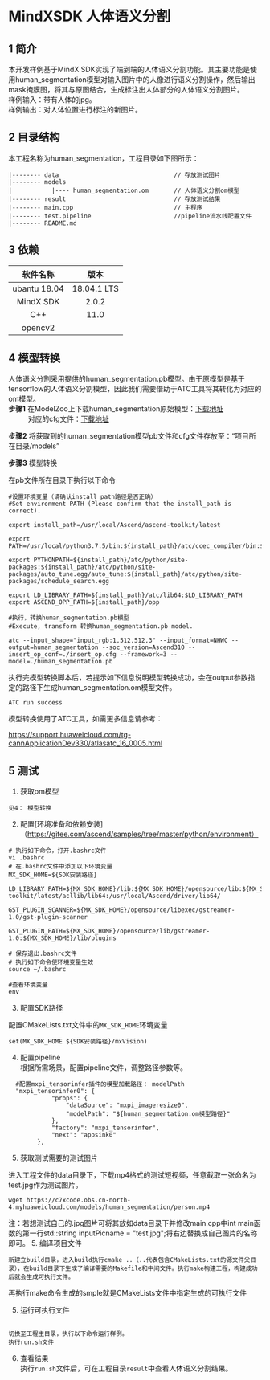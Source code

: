 # MindXSDK 人体语义分割

## 1 简介
  本开发样例基于MindX SDK实现了端到端的人体语义分割功能。其主要功能是使用human_segmentation模型对输入图片中的人像进行语义分割操作，然后输出mask掩膜图，将其与原图结合，生成标注出人体部分的人体语义分割图片。  
样例输入：带有人体的jpg。  
样例输出：对人体位置进行标注的新图片。<br/>
## 2 目录结构
本工程名称为human_segmentation，工程目录如下图所示：
```
|-------- data                                // 存放测试图片
|-------- models
|           |---- human_segmentation.om       // 人体语义分割om模型
|-------- result                              // 存放测试结果
|-------- main.cpp                            // 主程序  
|-------- test.pipeline                       //pipeline流水线配置文件    
|-------- README.md   
```
## 3 依赖

| 软件名称 | 版本   |
| :--------: | :------: |
|ubantu 18.04|18.04.1 LTS   |
|MindX SDK|2.0.2|
|C++| 11.0|
|opencv2| |


## 4 模型转换
人体语义分割采用提供的human_segmentation.pb模型。由于原模型是基于tensorflow的人体语义分割模型，因此我们需要借助于ATC工具将其转化为对应的om模型。  
**步骤1**  在ModelZoo上下载human_segmentation原始模型：[下载地址](https://modelzoo-train-atc.obs.cn-north-4.myhuaweicloud.com/003_Atc_Models/AE/ATC%20Model/human_segmentation/human_segmentation.pb)      
&ensp;&ensp;&ensp;&ensp;&ensp; 对应的cfg文件：[下载地址](https://modelzoo-train-atc.obs.cn-north-4.myhuaweicloud.com/003_Atc_Models/AE/ATC%20Model/human_segmentation/insert_op.cfg)  

**步骤2**  将获取到的human_segmentation模型pb文件和cfg文件存放至：“项目所在目录/models”  

**步骤3**  模型转换  

在pb文件所在目录下执行以下命令  
```
#设置环境变量（请确认install_path路径是否正确）  
#Set environment PATH (Please confirm that the install_path is correct).

export install_path=/usr/local/Ascend/ascend-toolkit/latest    

export PATH=/usr/local/python3.7.5/bin:${install_path}/atc/ccec_compiler/bin:${install_path}/atc/bin:$PATH 
 
export PYTHONPATH=${install_path}/atc/python/site-packages:${install_path}/atc/python/site-packages/auto_tune.egg/auto_tune:${install_path}/atc/python/site-packages/schedule_search.egg  

export LD_LIBRARY_PATH=${install_path}/atc/lib64:$LD_LIBRARY_PATH  
export ASCEND_OPP_PATH=${install_path}/opp    

#执行，转换human_segmentation.pb模型
#Execute, transform 转换human_segmentation.pb model.
 
atc --input_shape="input_rgb:1,512,512,3" --input_format=NHWC --output=human_segmentation --soc_version=Ascend310 --insert_op_conf=./insert_op.cfg --framework=3 --model=./human_segmentation.pb
```
执行完模型转换脚本后，若提示如下信息说明模型转换成功，会在output参数指定的路径下生成human_segmentation.om模型文件。  
```
ATC run success  
```
模型转换使用了ATC工具，如需更多信息请参考：  

https://support.huaweicloud.com/tg-cannApplicationDev330/atlasatc_16_0005.html

## 5 测试

1. 获取om模型   
```
见4： 模型转换
```
2. 配置[环境准备和依赖安装]（https://gitee.com/ascend/samples/tree/master/python/environment） 

```
# 执行如下命令，打开.bashrc文件
vi .bashrc
# 在.bashrc文件中添加以下环境变量
MX_SDK_HOME=${SDK安装路径}

LD_LIBRARY_PATH=${MX_SDK_HOME}/lib:${MX_SDK_HOME}/opensource/lib:${MX_SDK_HOME}/opensource/lib64:${FFMPEG_HOME}/lib:/usr/local/Ascend/ascend-toolkit/latest/acllib/lib64:/usr/local/Ascend/driver/lib64/

GST_PLUGIN_SCANNER=${MX_SDK_HOME}/opensource/libexec/gstreamer-1.0/gst-plugin-scanner

GST_PLUGIN_PATH=${MX_SDK_HOME}/opensource/lib/gstreamer-1.0:${MX_SDK_HOME}/lib/plugins

# 保存退出.bashrc文件
# 执行如下命令使环境变量生效
source ~/.bashrc

#查看环境变量
env
```
3. 配置SDK路径

配置CMakeLists.txt文件中的`MX_SDK_HOME`环境变量
```
set(MX_SDK_HOME ${SDK安装路径}/mxVision)
```
4. 配置pipeline  
根据所需场景，配置pipeline文件，调整路径参数等。
```
  #配置mxpi_tensorinfer插件的模型加载路径： modelPath
  "mxpi_tensorinfer0": {
            "props": {
                "dataSource": "mxpi_imageresize0",
                "modelPath": "${human_segmentation.om模型路径}"
            },
            "factory": "mxpi_tensorinfer",
            "next": "appsink0"
        },
```
5. 获取测试需要的测试图片

进入工程文件的data目录下，下载mp4格式的测试短视频，任意截取一张命名为test.jpg作为测试图片。
```
wget https://c7xcode.obs.cn-north-4.myhuaweicloud.com/models/human_segmentation/person.mp4
```
注：若想测试自己的.jpg图片可将其放如data目录下并修改main.cpp中int main函数的第一行std::string inputPicname = "test.jpg";将右边替换成自己图片的名称即可。
5. 编译项目文件
   
    新建立build目录，进入build执行cmake ..（..代表包含CMakeLists.txt的源文件父目录），在build目录下生成了编译需要的Makefile和中间文件。执行make构建工程，构建成功后就会生成可执行文件。
   再执行make命令生成的smple就是CMakeLists文件中指定生成的可执行文件



5. 运行可执行文件
```

切换至工程主目录，执行以下命令运行样例。
执行run.sh文件
```

6. 查看结果  
执行`run.sh`文件后，可在工程目录`result`中查看人体语义分割结果。

